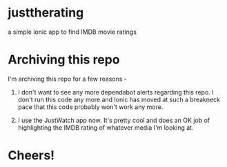 # justtherating
a simple ionic app to find IMDB movie ratings

# Archiving this repo
I'm archiving this repo for a few reasons - 

1. I don't want to see any more dependabot alerts regarding this repo. 
I don't run this code any more and Ionic has moved at such a breakneck pace that this code probably won't work any more.

2. I use the JustWatch app now. It's pretty cool and does an OK job of highlighting the IMDB rating of whatever media I'm looking at.

# Cheers!
